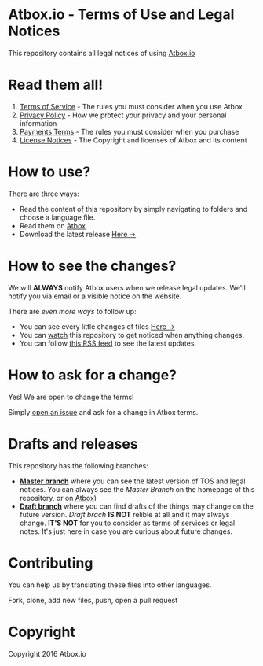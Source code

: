 # Atbox.io - Terms of Use and Legal Notices

This repository contains all legal notices of using [Atbox.io](https://atbox.io)

# Read them all! #
1. [Terms of Service](terms-of-service) - 
The rules you must consider when you use Atbox
2. [Privacy Policy](privacy-policy) - 
How we protect your privacy and your personal information
3. [Payments Terms](payment-terms) - 
The rules you must consider when you purchase
4. [License Notices](license-notices) - 
The Copyright and licenses of Atbox and its content

# How to use? #
There are three ways:

* Read the content of this repository by simply navigating to folders and choose a language file.
* Read them on [Atbox](https://atbox.io/pages/tos)
* Download the latest release [Here →](https://github.com/Atbox/legal/releases)

# How to see the changes? #
We will **ALWAYS** notify Atbox users when we release legal updates. We'll notify you via email or a visible notice on the website.

There are *even more ways* to follow up:
* You can see every little changes of files [Here →](https://github.com/Atbox/legal/commits/master)
* You can [watch](https://github.com/Atbox/legal/subscription) this repository to get noticed when anything changes.
* You can follow [this RSS feed](https://github.com/Atbox/legal/releases.atom) to see the latest updates.

# How to ask for a change? #

Yes! We are open to change the terms!

Simply [open an issue](https://github.com/Atbox/legal/issues/new) and ask for a change in Atbox terms.

# Drafts and releases #
This repository has the following branches:
* [**Master branch**](https://github.com/Atbox/legal/tree/master) where you can see the latest version of TOS and legal notices.
You can always see the *Master Branch* on the homepage of this repository, or on [Atbox](https://atbox.io/pages/tos)) 
* [**Draft branch**](https://github.com/Atbox/legal/tree/draft) where you can find drafts of the things may change on the future version. *Draft brach* **IS NOT** relible at all and it may always change. **IT'S NOT** for you to consider as terms of services or legal notes. It's just here in case you are curious about future changes.



# Contributing #

You can help us by translating these files into other languages.

Fork, clone, add new files, push, open a pull request

# Copyright #
Copyright 2016 Atbox.io

